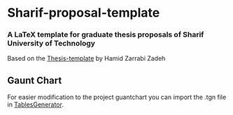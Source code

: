 # Sharif-proposal-template
### A LaTeX template for graduate thesis proposals of Sharif University of Technology 
Based on the [Thesis-template](https://github.com/zarrabi/thesis-template) by Hamid Zarrabi Zadeh
## Gaunt Chart
For easier modification to the project guantchart you can import the .tgn file in [TablesGenerator](https://www.tablesgenerator.com/).
